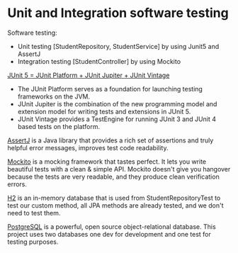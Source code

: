 # Unit and Integration software testing

Software testing:
- Unit testing [StudentRepository, StudentService] by using Junit5 and AssertJ
- Integration testing [StudentController] by using Mockito


<a href="https://junit.org/junit5/docs/current/user-guide/" target="_blank">JUnit 5 = JUnit Platform + JUnit Jupiter + JUnit Vintage</a>
- The JUnit Platform serves as a foundation for launching testing frameworks on the JVM.
- JUnit Jupiter is the combination of the new programming model and extension model for writing tests and extensions in JUnit 5.
- JUnit Vintage provides a TestEngine for running JUnit 3 and JUnit 4 based tests on the platform.

<a href="https://assertj.github.io/doc/" target="_blank">AssertJ</a> is a Java library that provides a rich set of assertions and truly helpful error messages, improves test code readability.

<a href="https://site.mockito.org/" target="_blank">Mockito</a> is a mocking framework that tastes perfect. It lets you write beautiful tests with a clean & simple API. Mockito doesn't give you hangover because the tests are very readable, and they produce clean verification errors.

<a href="https://www.h2database.com/html/main.html" target="_blank">H2</a> is an in-memory database that is used from StudentRepositoryTest to test our custom method, all JPA methods are already tested, and we don't need to test them.

<a href="https://www.postgresql.org/" target="_blank">PostgreSQL</a> is a powerful, open source object-relational database. This project uses two databases one dev for development and one test for testing purposes.

